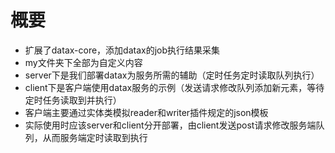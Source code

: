 
# 概要

- 扩展了datax-core，添加datax的job执行结果采集
- my文件夹下全部为自定义内容
- server下是我们部署datax为服务所需的辅助（定时任务定时读取队列执行）
- client下是客户端使用datax服务的示例（发送请求修改队列添加新元素，等待定时任务读取到并执行）
- 客户端主要通过实体类模拟reader和writer插件规定的json模板
- 实际使用时应该server和client分开部署，由client发送post请求修改服务端队列，从而服务端定时读取到执行
